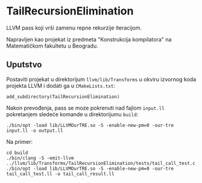 # TailRecursionElimination

LLVM pass koji vrši zamenu repne rekurzije iteracijom.

Napravljen kao projekat iz predmeta "Konstrukcija kompilatora" na Matematičkom fakultetu u Beogradu.

## Uputstvo
Postaviti projekat u direktorijum `llvm/lib/Transforms` u okviru izvornog koda projekta LLVM i dodati ga u `CMakeLists.txt`:
```
add_subdirectory(TailRecursionElimination)
```

Nakon prevođenja, pass se moze pokrenuti nad fajlom `input.ll` pokretanjem sledeće komande u direktorijumu `build`:
```
./bin/opt -load lib/LLVMOurTRE.so -S -enable-new-pm=0 -our-tre input.ll -o output.ll
```
Na primer:
```
cd build
./bin/clang -S -emit-llvm ../llvm/lib/Transforms/TailRecursionElimination/tests/tail_call_test.c
./bin/opt -load lib/LLVMOurTRE.so -S -enable-new-pm=0 -our-tre tail_call_test.ll -o tail_call_result.ll
```
